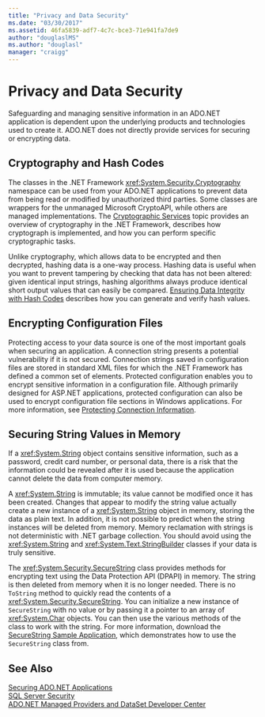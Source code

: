 ```yaml
---
title: "Privacy and Data Security"
ms.date: "03/30/2017"
ms.assetid: 46fa5839-adf7-4c7c-bce3-71e941fa7de9
author: "douglaslMS"
ms.author: "douglasl"
manager: "craigg"
---
```

# Privacy and Data Security
Safeguarding and managing sensitive information in an ADO.NET application is dependent upon the underlying products and technologies used to create it. ADO.NET does not directly provide services for securing or encrypting data.  
  
## Cryptography and Hash Codes  
 The classes in the .NET Framework <xref:System.Security.Cryptography> namespace can be used from your ADO.NET applications to prevent data from being read or modified by unauthorized third parties. Some classes are wrappers for the unmanaged Microsoft CryptoAPI, while others are managed implementations. The [Cryptographic Services](http://msdn.microsoft.com/library/68a1e844-c63c-44af-9247-f6716eb23781) topic provides an overview of cryptography in the .NET Framework, describes how cryptograph is implemented, and how you can perform specific cryptographic tasks.  
  
 Unlike cryptography, which allows data to be encrypted and then decrypted, hashing data is a one-way process. Hashing data is useful when you want to prevent tampering by checking that data has not been altered: given identical input strings, hashing algorithms always produce identical short output values that can easily be compared. [Ensuring Data Integrity with Hash Codes](../../../../docs/standard/security/ensuring-data-integrity-with-hash-codes.md) describes how you can generate and verify hash values.  
  
## Encrypting Configuration Files  
 Protecting access to your data source is one of the most important goals when securing an application. A connection string presents a potential vulnerability if it is not secured. Connection strings saved in configuration files are stored in standard XML files for which the .NET Framework has defined a common set of elements. Protected configuration enables you to encrypt sensitive information in a configuration file. Although primarily designed for ASP.NET applications, protected configuration can also be used to encrypt configuration file sections in Windows applications. For more information, see [Protecting Connection Information](../../../../docs/framework/data/adonet/protecting-connection-information.md).  
  
## Securing String Values in Memory  
 If a <xref:System.String> object contains sensitive information, such as a password, credit card number, or personal data, there is a risk that the information could be revealed after it is used because the application cannot delete the data from computer memory.  
  
 A <xref:System.String> is immutable; its value cannot be modified once it has been created. Changes that appear to modify the string value actually create a new instance of a <xref:System.String> object in memory, storing the data as plain text. In addition, it is not possible to predict when the string instances will be deleted from memory. Memory reclamation with strings is not deterministic with .NET garbage collection. You should avoid using the <xref:System.String> and <xref:System.Text.StringBuilder> classes if your data is truly sensitive.  
  
 The <xref:System.Security.SecureString> class provides methods for encrypting text using the Data Protection API (DPAPI) in memory. The string is then deleted from memory when it is no longer needed. There is no `ToString` method to quickly read the contents of a <xref:System.Security.SecureString>. You can initialize a new instance of `SecureString` with no value or by passing it a pointer to an array of <xref:System.Char> objects. You can then use the various methods of the class to work with the string. For more information, download the [SecureString Sample Application](http://go.microsoft.com/fwlink/?LinkId=120418), which demonstrates how to use the `SecureString` class from.  
  
## See Also  
 [Securing ADO.NET Applications](../../../../docs/framework/data/adonet/securing-ado-net-applications.md)  
 [SQL Server Security](../../../../docs/framework/data/adonet/sql/sql-server-security.md)  
 [ADO.NET Managed Providers and DataSet Developer Center](http://go.microsoft.com/fwlink/?LinkId=217917)
